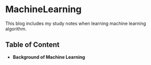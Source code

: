 # MachineLearning
This blog includes my study notes when learning machine learning algorithm.

## Table of Content
- **Background of Machine Learning**

